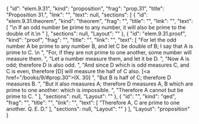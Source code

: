 {
  "id": "elem.9.31",
  "kind": "proposition",
  "frag": "prop.31",
  "title": "Proposition 31.",
  "link": "",
  "text": null,
  "sections": [
    {
      "id": "elem.9.31.theorem",
      "kind": "theorem",
      "frag": "",
      "title": "",
      "link": "",
      "text": [
        "\n       If an odd number be prime to any number, it will also be prime to the double of it.\n      "
      ],
      "sections": null,
      "Layout": ""
    },
    {
      "id": "elem.9.31.proof",
      "kind": "proof",
      "frag": "",
      "title": "",
      "link": "",
      "text": [
        "For let the odd number A be prime to any number B, and let C be double of B; I say that A is prime to C. \n      ",
        "For, if they are not prime to one another, some number will measure them. ",
        "Let a number measure them, and let it be D. ",
        "Now A is odd; therefore D is also odd. ",
        "And since D which is odd measures C, and C is even, therefore [D] will measure the half of C also. [<a href=\"/books/9/#prop.30\">IX. 30</a>] ",
        "But B is half of C; therefore D measures B. ",
        "But it also measures A; therefore D measures A, B which are prime to one another: which is impossible. ",
        "Therefore A cannot but be prime to C. "
      ],
      "sections": null,
      "Layout": ""
    },
    {
      "id": "",
      "kind": "qed",
      "frag": "",
      "title": "",
      "link": "",
      "text": [
        "Therefore A, C are prime to one another. Q. E. D."
      ],
      "sections": null,
      "Layout": ""
    }
  ],
  "Layout": "proposition"
}
